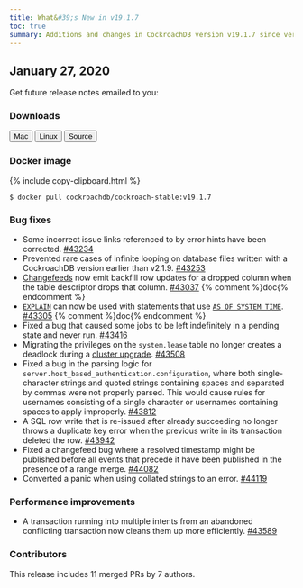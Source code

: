 ```yaml
---
title: What&#39;s New in v19.1.7
toc: true
summary: Additions and changes in CockroachDB version v19.1.7 since version v19.1.6
---
```


## January 27, 2020

Get future release notes emailed to you:

<div class="hubspot-install-form install-form-1 clearfix">
    <script>
        hbspt.forms.create({
            css: '',
            cssClass: 'install-form',
            portalId: '1753393',
            formId: '39686297-81d2-45e7-a73f-55a596a8d5ff',
            formInstanceId: 1,
            target: '.install-form-1'
        });
    </script>
</div>

### Downloads

<div id="os-tabs" class="clearfix">
    <a href="https://binaries.cockroachdb.com/cockroach-v19.1.7.darwin-10.9-amd64.tgz"><button id="mac" data-eventcategory="mac-binary-release-notes">Mac</button></a>
    <a href="https://binaries.cockroachdb.com/cockroach-v19.1.7.linux-amd64.tgz"><button id="linux" data-eventcategory="linux-binary-release-notes">Linux</button></a>
    <a href="https://binaries.cockroachdb.com/cockroach-v19.1.7.src.tgz"><button id="source" data-eventcategory="source-release-notes">Source</button></a>
</div>

### Docker image

{% include copy-clipboard.html %}
~~~shell
$ docker pull cockroachdb/cockroach-stable:v19.1.7
~~~

### Bug fixes

- Some incorrect issue links referenced to by error hints have been corrected. [#43234][#43234]
- Prevented rare cases of infinite looping on database files written with a CockroachDB version earlier than v2.1.9. [#43253][#43253]
- [Changefeeds](../v19.1/create-changefeed.html) now emit backfill row updates for a dropped column when the table descriptor drops that column. [#43037][#43037] {% comment %}doc{% endcomment %}
- [`EXPLAIN`](../v19.1/explain.html) can now be used with statements that use [`AS OF SYSTEM TIME`](../v19.1/as-of-system-time.html). [#43305][#43305] {% comment %}doc{% endcomment %}
- Fixed a bug that caused some jobs to be left indefinitely in a pending state and never run. [#43416][#43416]
- Migrating the privileges on the `system.lease` table no longer creates a deadlock during a [cluster upgrade](../v19.1/upgrade-cockroach-version.html). [#43508][#43508]
- Fixed a bug in the parsing logic for `server.host_based_authentication.configuration`, where both single-character strings and quoted strings containing spaces and separated by commas were not properly parsed. This would cause rules for usernames consisting of a single character or usernames containing spaces to apply improperly. [#43812][#43812]
- A SQL row write that is re-issued after already succeeding no longer throws a duplicate key error when the previous write in its transaction deleted the row. [#43942][#43942]
- Fixed a changefeed bug  where a resolved timestamp might be published before all events that precede it have been published in the presence of a range merge. [#44082][#44082]
- Converted a panic when using collated strings to an error. [#44119][#44119]

### Performance improvements

- A transaction running into multiple intents from an abandoned conflicting transaction now cleans them up more efficiently. [#43589][#43589]

### Contributors

This release includes 11 merged PRs by 7 authors.

[#43037]: https://github.com/cockroachdb/cockroach/pull/43037
[#43234]: https://github.com/cockroachdb/cockroach/pull/43234
[#43253]: https://github.com/cockroachdb/cockroach/pull/43253
[#43305]: https://github.com/cockroachdb/cockroach/pull/43305
[#43416]: https://github.com/cockroachdb/cockroach/pull/43416
[#43508]: https://github.com/cockroachdb/cockroach/pull/43508
[#43589]: https://github.com/cockroachdb/cockroach/pull/43589
[#43812]: https://github.com/cockroachdb/cockroach/pull/43812
[#43942]: https://github.com/cockroachdb/cockroach/pull/43942
[#44082]: https://github.com/cockroachdb/cockroach/pull/44082
[#44119]: https://github.com/cockroachdb/cockroach/pull/44119
